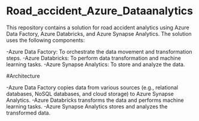 # Road_accident_Azure_Dataanalytics
This repository contains a solution for road accident analytics using Azure Data Factory, Azure Databricks, and Azure Synapse Analytics. The solution uses the following components:

-Azure Data Factory: To orchestrate the data movement and transformation steps.
-Azure Databricks: To perform data transformation and machine learning tasks.
-Azure Synapse Analytics: To store and analyze the data.

#Architecture

-Azure Data Factory copies data from various sources (e.g., relational databases, NoSQL databases, and cloud storage) to Azure Synapse Analytics.
-Azure Databricks transforms the data and performs machine learning tasks.
-Azure Synapse Analytics stores and analyzes the transformed data.
